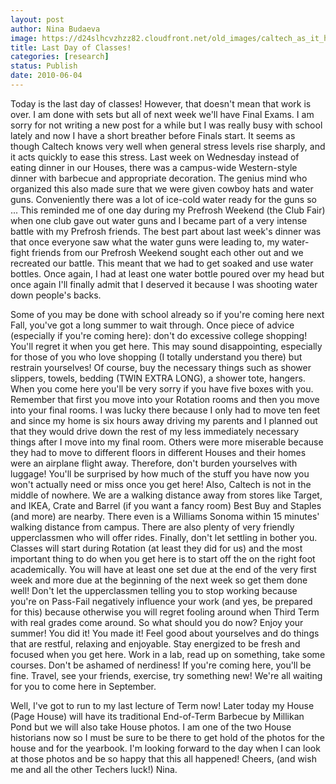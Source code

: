 ```yaml
---
layout: post
author: Nina Budaeva
image: https://d24slhcvzhzz82.cloudfront.net/old_images/caltech_as_it_happens/6a0105349b8251970b01348338582d970c.jpg
title: Last Day of Classes!
categories: [research]
status: Publish
date: 2010-06-04
---
```


Today is the last day of classes! However, that doesn't mean that work is over. I am done with sets but all of next week we'll have Final Exams. 
I am sorry for not writing a new post for a while but I was really busy with school lately and now I have a short breather before Finals start. It seems as though Caltech knows very well when general stress levels rise sharply, and it acts quickly to ease this stress. Last week on Wednesday instead of eating dinner in our Houses, there was a campus-wide Western-style dinner with barbecue and appropriate decoration. The genius mind who organized this also made sure that we were given cowboy hats and water guns. Conveniently there was a lot of ice-cold water ready for the guns so ... 
This reminded me of one day during my Prefrosh Weekend (the Club Fair) when one club gave out water guns and I became part of a very intense battle with my Prefrosh friends. The best part about last week's dinner was that once everyone saw what the water guns were leading to, my water-fight friends from our Prefrosh Weekend sought each other out and we recreated our battle. This meant that we had to get soaked and use water bottles. Once again, I had at least one water bottle poured over my head but once again I'll finally admit that I deserved it because I was shooting water down people's backs.

Some of you may be done with school already so if you're coming here next Fall, you've got a long summer to wait through. Once piece of advice (especially if you're coming here): don't do excessive college shopping! You'll regret it when you get here. This may sound disappointing, especially for those of you who love shopping (I totally understand you there) but restrain yourselves! Of course, buy the necessary things such as shower slippers, towels, bedding (TWIN EXTRA LONG), a shower tote, hangers. When you come here you'll be very sorry if you have five boxes with you. Remember that first you move into your Rotation rooms and then you move into your final rooms. I was lucky there because I only had to move ten feet and since my home is six hours away driving my parents and I planned out that they would drive down the rest of my less immediately necessary things after I move into my final room. Others were more miserable because they had to move to different floors in different Houses and their homes were an airplane flight away. 
Therefore, don't burden yourselves with luggage! You'll be surprised by how much of the stuff you have now you won't actually need or miss once you get here! Also, Caltech is not in the middle of nowhere. We are a walking distance away from stores like Target, and IKEA, Crate and Barrel (if you want a fancy room) Best Buy and Staples (and more) are nearby. There even is a Williams Sonoma within 15 minutes' walking distance from campus. There are also plenty of very friendly upperclassmen who will offer rides. 
Finally, don't let settling in bother you. Classes will start during Rotation (at least they did for us) and the most important thing to do when you get here is to start off the on the right foot academically. You will have at least one set due at the end of the very first week and more due at the beginning of the next week so get them done well! Don't let the upperclassmen telling you to stop working because you're on Pass-Fail negatively influence your work (and yes, be prepared for this) because otherwise you will regret fooling around when Third Term with real grades come around. 
So what should you do now? Enjoy your summer! You did it! You made it! Feel good about yourselves and do things that are restful, relaxing and enjoyable. Stay energized to be fresh and focused when you get here. Work in a lab, read up on something, take some courses. Don't be ashamed of nerdiness! If you're coming here, you'll be fine. Travel, see your friends, exercise, try something new! We're all waiting for you to come here in September.

Well, I've got to run to my last lecture of Term now! Later today my House (Page House) will have its traditional End-of-Term Barbecue by Millikan Pond but we will also take House photos. I am one of the two House historians now so I must be sure to be there to get hold of the photos for the house and for the yearbook. I'm looking forward to the day when I can look at those photos and be so happy that this all happened!
Cheers, (and wish me and all the other Techers luck!)
Nina.

